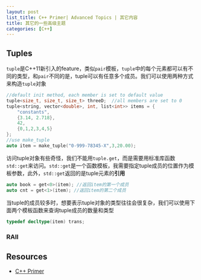 ```yaml
---
layout: post
list_title: C++ Primer| Advanced Topics | 其它内容
title: 其它的一些高级主题
categories: [C++]
---
```


## Tuples

`tuple`是C++11新引入的feature，类似`pair`模板，`tuple`中的每个元素都可以有不同的类型，和`pair`不同的是，tuple可以有任意多个成员。我们可以使用两种方式来构造`tuple`对象

```cpp
//default init method, each member is set to default value
tuple<size_t, size_t, size_t> threeD;  //all members are set to 0
tuple<string, vector<double>, int, list<int>> items = {
    "constants",
    {3.14, 2.718},
    42,
    {0,1,2,3,4,5}
};
//use make_tuple
auto item = make_tuple("0-999-78345-X",3,20.00);
```
访问tuple对象有些奇怪，我们不能用`tuple.get`，而是需要用标准库函数`std::get`来访问。`std::get`是一个函数模板，我需要指定tuple成员的位置作为模板参数，此外，`std::get`返回的是tuple元素的**引用**

```cpp
auto book = get<0>(item); //返回item的第一个成员
auto cnt = get<1>(item); //返回item的第二个成员
```
当tuple的成员较多时，想要表示tuple对象的类型往往会很复杂，我们可以使用下面两个模板函数来查询tuple成员的数量和类型

```cpp
typedef decltype(item) trans;
```

### RAII



## Resources

- [C++ Primer](http://www.charleshouserjr.com/Cplus2.pdf)